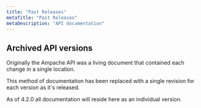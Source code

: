 ```yaml
---
title: "Past Releases"
metaTitle: "Past Releases"
metaDescription: "API documentation"
---
```


## Archived API versions

Originally the Ampache API was a living document that contained each change in a single location.

This method of documentation has been replaced with a single revision for each version as it's released.

As of 4.2.0 all documentation will reside here as an individual version.
